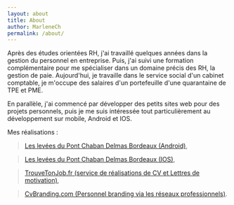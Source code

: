 ```yaml
---
layout: about
title: About
author: MarleneCh
permalink: /about/
---
```


Après des études orientées RH, j'ai travaillé quelques années dans la gestion du personnel en entreprise.
Puis, j'ai suivi une formation complémentaire pour me spécialiser dans un domaine précis des RH, <span class="highlight-span">la gestion de paie</span>.
Aujourd'hui, je travaille dans le service social d'un cabinet comptable, je m'occupe des salaires d'un portefeuille d'une quarantaine de TPE et PME.

En parallèle, j'ai commencé par développer des petits sites web pour des projets personnels, puis je me suis intéressée tout particulièrement au développement sur mobile, <span class="highlight-span">Android et IOS</span>.


Mes réalisations :

> <a href="https://play.google.com/store/apps/details?id=com.italikdesign.pont.chaban&hl=fr">Les levées du Pont Chaban Delmas Bordeaux (Android)</a>,

> <a href="https://itunes.apple.com/fr/app/le-pont-chaban-delmas-bordeaux/id663031214?mt=8">Les levées du Pont Chaban Delmas Bordeaux (IOS)</a>,

> <a href="http://trouvetonjob.fr/">TrouveTonJob.fr (service de réalisations de CV et Lettres de motivation)</a>,

> <a href="http://cvbranding.com/">CvBranding.com (Personnel branding via les réseaux professionnels)</a>.


